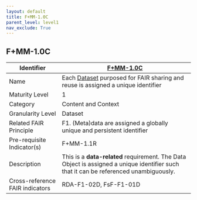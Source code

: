 ```yaml
---
layout: default
title: F+MM-1.0C
parent_level: level1
nav_exclude: True
---
```


## F+MM-1.0C

| Identifier | [F+MM-1.0C](https://github.com/FAIRplus/Data-Maturity/edit/v0.3/docs/_indicators/B.%20F+MM-1.0C.md) |
| --------- | ----------|
| Name | Each [Dataset](https://fairplus.github.io/Data-Maturity/docs/Glossary/#dataset) purposed for FAIR sharing and reuse is assigned a unique identifier |
| Maturity Level | 1 |
| Category | Content and Context |
| Granularity Level | Dataset |
| Related FAIR Principle | F1. (Meta)data are assigned a globally unique and persistent identifier |
| Pre-requisite Indicator(s) | F+MM-1.1R |
| Description | This is a **data-related** requirement. The Data Object is assigned a unique identifier such that it can be referenced unambiguously.|
| Cross-reference FAIR indicators | RDA-F1-02D, FsF-F1-01D |
